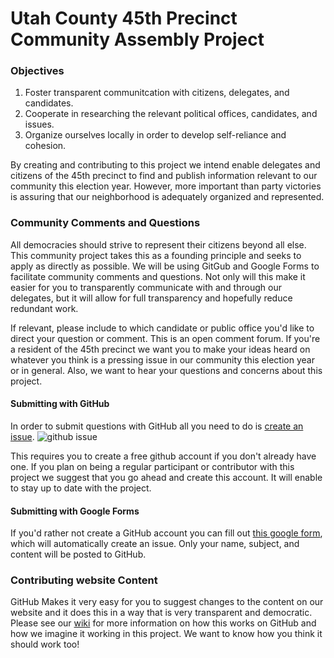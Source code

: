 # Utah County 45th Precinct Community Assembly Project

### Objectives
1. Foster transparent communitcation with citizens, delegates, and candidates.
2. Cooperate in researching the relevant political offices, candidates, and issues.
3. Organize ourselves locally in order to develop self-reliance and cohesion.

By creating and contributing to this project we intend enable delegates and citizens of the 45th precinct to find and publish information relevant to our community this election year. However, more important than party victories is assuring that our neighborhood is adequately organized and represented.

### Community Comments and Questions
All democracies should strive to represent their citizens beyond all else. This community project takes this as a founding principle and seeks to apply as directly as possible. We will be using GitGub and Google Forms to facilitate community comments and questions. Not only will this make it easier for you to transparently communicate with and through our delegates, but it will allow for full transparency and hopefully reduce redundant work.

If relevant, please include to which candidate or public office you'd like to direct your question or comment. This is an open comment forum. If you're a resident of the 45th precinct we want you to make your ideas heard on whatever you think is a pressing issue in our community this election year or in general. Also, we want to hear your questions and concerns about this project.

#### Submitting with GitHub

In order to submit questions with GitHub all you need to do is [create an issue](https://github.com/utahCountyP45/utahCountyP45.github.io/issues).
![github issue](img/githubIssue.png)

This requires you to create a free github account if you don't already have one. If you plan on being a regular participant or contributor with this project we suggest that you go ahead and create this account. It will enable to stay up to date with the project.

#### Submitting with Google Forms
If you'd rather not create a GitHub account you can fill out [this google form](https://goo.gl/forms/ges6rKQ7yXKwRCXU2), which will automatically create an issue. Only your name, subject, and content will be posted to GitHub.

### Contributing website Content
GitHub Makes it very easy for you to suggest changes to the content on our website and it does this in a way that is very transparent and democratic. Please see our [wiki](https://github.com/utahCountyP45/utahCountyP45.github.io/wiki) for more information on how this works on GitHub and how we imagine it working in this project. We want to know how you think it should work too! 
